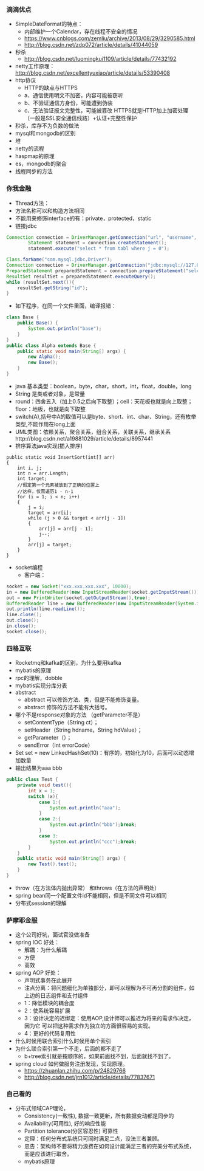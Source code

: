 

### 滴滴优点
- SimpleDateFormat的特点：
	- 内部维护一个Calendar，存在线程不安全的情况
	- https://www.cnblogs.com/zemliu/archive/2013/08/29/3290585.html
	- http://blog.csdn.net/zdp072/article/details/41044059
- 秒杀
	- http://blog.csdn.net/luomingkui1109/article/details/77432192 
- netty工作原理：
http://blog.csdn.net/excellentyuxiao/article/details/53390408
- http协议 
    - HTTP的缺点与HTTPS
	- a、通信使用明文不加密，内容可能被窃听
	- b、不验证通信方身份，可能遭到伪装
	- c、无法验证报文完整性，可能被篡改
        HTTPS就是HTTP加上加密处理（一般是SSL安全通信线路）+认证+完整性保护
- 秒杀，库存不为负数的做法
- mysql和mongodb的区别
- 堆
- netty的流程
- haspmap的原理
- es，mongodb的聚合
- 线程同步的方法
###  你我金融
- Thread方法：
- 方法名称可以和构造方法相同
- 不能用来修饰interface的有：private，protected，static
- 链接jdbc
```java
Connection connection = DriverManager.getConnection("url", "username", "password");
        Statement statement = connection.createStatement();
        statement.execute("select * from tabl where j = 0");
```
```java
Class.forName("com.mysql.jdbc.Driver");
Connection connection = DriverManager.getConnection("jdbc:mysql://127.0.0.1:3306/message", "root", "password");
PreparedStatement preparedStatement = connection.prepareStatement("select id from message");
ResultSet resultSet = preparedStatement.executeQuery();
while (resultSet.next()){
	resultSet.getString("id");
}
```
- 如下程序，在同一个文件里面，编译报错：
```java
class Base {
    public Base() {
        System.out.println("base");
    }
}
public class Alpha extends Base {
    public static void main(String[] args) {
        new Alpha();
        new Base();
    }
}
```
- java 基本类型：boolean，byte，char，short，int，float，double，long
- String 是类或者对象，是常量
- round：四舍五入（加上0.5之后向下取整）；ceil：天花板也就是向上取整；
floor：地板，也就是向下取整
- switch(A),括号中A的取值可以是byte、short、int、char、String，还有枚举类型,不能作用在long上面
- UML类图：依赖关系，聚合关系，组合关系，关联关系，继承关系http://blog.csdn.net/a19881029/article/details/8957441
- 排序算法java实现(插入排序)
```
public static void InsertSort(int[] arr)
{
    int i, j;
    int n = arr.Length;
    int target;
    //假定第一个元素被放到了正确的位置上
    //这样，仅需遍历1 - n-1
    for (i = 1; i < n; i++)
    {
        j = i;
        target = arr[i];
        while (j > 0 && target < arr[j - 1])
        {
            arr[j] = arr[j - 1];
            j--;
        }
        arr[j] = target;
    }
}
```
- socket编程
	- 客户端：
```java
socket = new Socket("xxx.xxx.xxx.xxx", 10000);
in = new BufferedReader(new InputStreamReader(socket.getInputStream()));
out = new PrintWriter(socket.getOutputStream(),true);
BufferedReader line = new BufferedReader(new InputStreamReader(System.in));
out.println(line.readLine());
line.close();
out.close();
in.close();
socket.close();
```
### 四格互联
- Rocketmq和kafka的区别，为什么要用kafka
- mybatis的原理
- rpc的理解，dobble
- mybatis实现分库分表
- abstract
	- abstract 可以修饰方法、类，但是不能修饰变量。
	- abstract 修饰的方法不能有大括号。
- 哪个不是response对象的方法 （getParameter不是）
	- setContentType（String ct）；
	- setHeader（String hdname，String hdValue）；
	- getParameter（）；
	- sendError（int errorCode）
- Set<Integer> set = new LinkedHashSet<Integer>(10)：有序的，初始化为10，后面可以动态增加数量 
- 输出结果为aaa bbb
```java
public class Test {
    private void test(){
        int x = 1;
        switch (x){
            case 1:{
                System.out.println("aaa");
            }
            case 2:{
                System.out.println("bbb");break;
            }
            case 3:
                System.out.println("ccc");break;
        }
    }
    public static void main(String[] args) {
        new Test().test();
    }
}
```
- throw（在方法体内抛出异常） 和throws（在方法的声明处）
- spring bean同一个配置文件id不能相同，但是不同文件可以相同
- 分布式session的理解
### 萨摩耶金服
- 这个公司好坑，面试官没做准备
- spring IOC 好处：
	- 解耦：为什么解耦
	- 方便
	- 高效
- spring AOP 好处：
	- 声明式事务在此展开
	- 注点分离：将问题细化为单独部分，即可以理解为不可再分割的组件，如上边的日志组件和支付组件
	- 1：降低模块的耦合度
	- 2：使系统容易扩展
	- 3：设计决定的迟绑定：使用AOP,设计师可以推迟为将来的需求作决定，因为它
可以把这种需求作为独立的方面很容易的实现。
	- 4：更好的代码复用性
- 什么时候用联合索引什么时候用单个索引
- 为什么联合索引第一个不走，后面的都不走了
	- b+tree索引就是按顺序的，如果前面找不到，后面就找不到了。
- spring cloud 如何做服务注册发现，实现原理。 
	- https://zhuanlan.zhihu.com/p/24829766
	- http://blog.csdn.net/jrn1012/article/details/77837671
### 自己看的
- 分布式领域CAP理论，
	- Consistency(一致性), 数据一致更新，所有数据变动都是同步的
	- Availability(可用性), 好的响应性能
	- Partition tolerance(分区容忍性) 可靠性
	- 定理：任何分布式系统只可同时满足二点，没法三者兼顾。
	- 忠告：架构师不要将精力浪费在如何设计能满足三者的完美分布式系统，而是应该进行取舍。
	- mybatis原理
